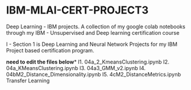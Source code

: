 # IBM-MLAI-CERT-PROJECT3
 Deep Learning - IBM projects. A collection of my google colab notebooks through my IBM - Unsupervised and Deep learning certification course  

I - Section 1 is Deep Learning and Neural Network Projects for my IBM Project based certification program.  

**need to edit the files below***
I1. 04a_2_KmeansClustering.ipynb
I2. 04a_KMeansClustering.ipynb
I3. 04a3_GMM_v2.ipynb
I4. 04bM2_Distance_Dimensionality.ipynb
I5. 4cM2_DistanceMetrics.ipynb
    Transfer Learning

